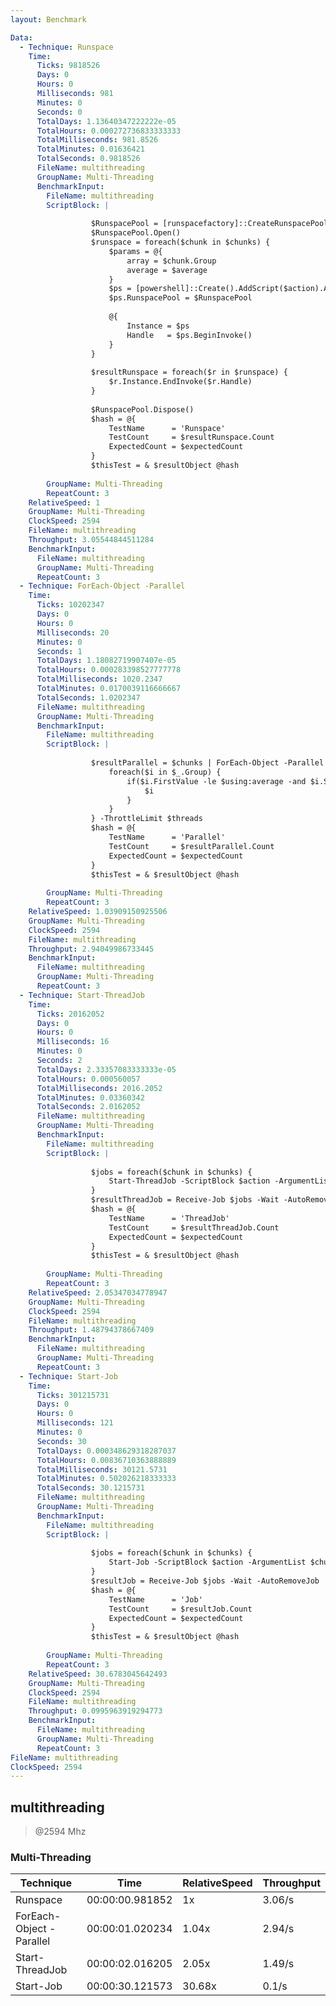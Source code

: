 ```yaml
---
layout: Benchmark

Data: 
  - Technique: Runspace
    Time: 
      Ticks: 9818526
      Days: 0
      Hours: 0
      Milliseconds: 981
      Minutes: 0
      Seconds: 0
      TotalDays: 1.13640347222222e-05
      TotalHours: 0.000272736833333333
      TotalMilliseconds: 981.8526
      TotalMinutes: 0.01636421
      TotalSeconds: 0.9818526
      FileName: multithreading
      GroupName: Multi-Threading
      BenchmarkInput: 
        FileName: multithreading
        ScriptBlock: |
          
                  $RunspacePool = [runspacefactory]::CreateRunspacePool(1, $threads)
                  $RunspacePool.Open()
                  $runspace = foreach($chunk in $chunks) {
                      $params = @{
                          array = $chunk.Group
                          average = $average
                      }
                      $ps = [powershell]::Create().AddScript($action).AddParameters($params)
                      $ps.RunspacePool = $RunspacePool
          
                      @{
                          Instance = $ps
                          Handle   = $ps.BeginInvoke()
                      }
                  }
          
                  $resultRunspace = foreach($r in $runspace) {
                      $r.Instance.EndInvoke($r.Handle)
                  }
          
                  $RunspacePool.Dispose()
                  $hash = @{
                      TestName      = 'Runspace'
                      TestCount     = $resultRunspace.Count
                      ExpectedCount = $expectedCount
                  }
                  $thisTest = & $resultObject @hash        
              
        GroupName: Multi-Threading
        RepeatCount: 3
    RelativeSpeed: 1
    GroupName: Multi-Threading
    ClockSpeed: 2594
    FileName: multithreading
    Throughput: 3.05544844511284
    BenchmarkInput: 
      FileName: multithreading
      GroupName: Multi-Threading
      RepeatCount: 3
  - Technique: ForEach-Object -Parallel
    Time: 
      Ticks: 10202347
      Days: 0
      Hours: 0
      Milliseconds: 20
      Minutes: 0
      Seconds: 1
      TotalDays: 1.18082719907407e-05
      TotalHours: 0.000283398527777778
      TotalMilliseconds: 1020.2347
      TotalMinutes: 0.0170039116666667
      TotalSeconds: 1.0202347
      FileName: multithreading
      GroupName: Multi-Threading
      BenchmarkInput: 
        FileName: multithreading
        ScriptBlock: |
          
                  $resultParallel = $chunks | ForEach-Object -Parallel {
                      foreach($i in $_.Group) {
                          if($i.FirstValue -le $using:average -and $i.SecondValue % 2) {
                              $i
                          }
                      }
                  } -ThrottleLimit $threads
                  $hash = @{
                      TestName      = 'Parallel'
                      TestCount     = $resultParallel.Count
                      ExpectedCount = $expectedCount
                  }
                  $thisTest = & $resultObject @hash        
              
        GroupName: Multi-Threading
        RepeatCount: 3
    RelativeSpeed: 1.03909150925506
    GroupName: Multi-Threading
    ClockSpeed: 2594
    FileName: multithreading
    Throughput: 2.94049986733445
    BenchmarkInput: 
      FileName: multithreading
      GroupName: Multi-Threading
      RepeatCount: 3
  - Technique: Start-ThreadJob
    Time: 
      Ticks: 20162052
      Days: 0
      Hours: 0
      Milliseconds: 16
      Minutes: 0
      Seconds: 2
      TotalDays: 2.33357083333333e-05
      TotalHours: 0.000560057
      TotalMilliseconds: 2016.2052
      TotalMinutes: 0.03360342
      TotalSeconds: 2.0162052
      FileName: multithreading
      GroupName: Multi-Threading
      BenchmarkInput: 
        FileName: multithreading
        ScriptBlock: |
          
                  $jobs = foreach($chunk in $chunks) {
                      Start-ThreadJob -ScriptBlock $action -ArgumentList $chunk.Group, $average -ThrottleLimit $threads
                  }
                  $resultThreadJob = Receive-Job $jobs -Wait -AutoRemoveJob
                  $hash = @{
                      TestName      = 'ThreadJob'
                      TestCount     = $resultThreadJob.Count
                      ExpectedCount = $expectedCount
                  }
                  $thisTest = & $resultObject @hash        
              
        GroupName: Multi-Threading
        RepeatCount: 3
    RelativeSpeed: 2.05347034778947
    GroupName: Multi-Threading
    ClockSpeed: 2594
    FileName: multithreading
    Throughput: 1.48794378667409
    BenchmarkInput: 
      FileName: multithreading
      GroupName: Multi-Threading
      RepeatCount: 3
  - Technique: Start-Job
    Time: 
      Ticks: 301215731
      Days: 0
      Hours: 0
      Milliseconds: 121
      Minutes: 0
      Seconds: 30
      TotalDays: 0.000348629318287037
      TotalHours: 0.00836710363888889
      TotalMilliseconds: 30121.5731
      TotalMinutes: 0.502026218333333
      TotalSeconds: 30.1215731
      FileName: multithreading
      GroupName: Multi-Threading
      BenchmarkInput: 
        FileName: multithreading
        ScriptBlock: |
          
                  $jobs = foreach($chunk in $chunks) {
                      Start-Job -ScriptBlock $action -ArgumentList $chunk.Group, $average
                  }
                  $resultJob = Receive-Job $jobs -Wait -AutoRemoveJob
                  $hash = @{
                      TestName      = 'Job'
                      TestCount     = $resultJob.Count
                      ExpectedCount = $expectedCount
                  }
                  $thisTest = & $resultObject @hash        
              
        GroupName: Multi-Threading
        RepeatCount: 3
    RelativeSpeed: 30.6783045642493
    GroupName: Multi-Threading
    ClockSpeed: 2594
    FileName: multithreading
    Throughput: 0.0995963919294773
    BenchmarkInput: 
      FileName: multithreading
      GroupName: Multi-Threading
      RepeatCount: 3
FileName: multithreading
ClockSpeed: 2594
---
```

multithreading
--------------
> @2594 Mhz


### Multi-Threading


|Technique               |Time           |RelativeSpeed|Throughput|
|------------------------|---------------|-------------|----------|
|Runspace                |00:00:00.981852|1x           |3.06/s    |
|ForEach-Object -Parallel|00:00:01.020234|1.04x        |2.94/s    |
|Start-ThreadJob         |00:00:02.016205|2.05x        |1.49/s    |
|Start-Job               |00:00:30.121573|30.68x       |0.1/s     |
